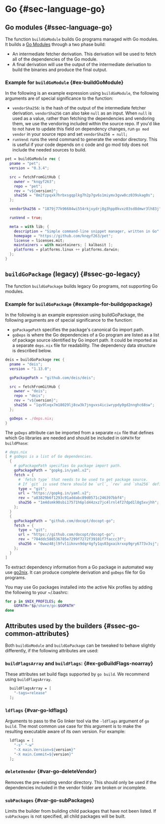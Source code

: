 # Go {#sec-language-go}

## Go modules {#ssec-language-go}

The function `buildGoModule` builds Go programs managed with Go modules. It builds a [Go Modules](https://github.com/golang/go/wiki/Modules) through a two phase build:

- An intermediate fetcher derivation. This derivation will be used to fetch all of the dependencies of the Go module.
- A final derivation will use the output of the intermediate derivation to build the binaries and produce the final output.

### Example for `buildGoModule` {#ex-buildGoModule}

In the following is an example expression using `buildGoModule`, the following arguments are of special significance to the function:

- `vendorSha256`: is the hash of the output of the intermediate fetcher derivation. `vendorSha256` can also take `null` as an input. When `null` is used as a value, rather than fetching the dependencies and vendoring them, we use the vendoring included within the source repo. If you'd like to not have to update this field on dependency changes, run `go mod vendor` in your source repo and set `vendorSha256 = null;`
- `runVend`: runs the vend command to generate the vendor directory. This is useful if your code depends on c code and go mod tidy does not include the needed sources to build.

```nix
pet = buildGoModule rec {
  pname = "pet";
  version = "0.3.4";

  src = fetchFromGitHub {
    owner = "knqyf263";
    repo = "pet";
    rev = "v${version}";
    sha256 = "0m2fzpqxk7hrbxsgqplkg7h2p7gv6s1miymv3gvw0cz039skag0s";
  };

  vendorSha256 = "1879j77k96684wi554rkjxydrj8g3hpp0kvxz03sd8dmwr3lh83j";

  runVend = true;

  meta = with lib; {
    description = "Simple command-line snippet manager, written in Go";
    homepage = "https://github.com/knqyf263/pet";
    license = licenses.mit;
    maintainers = with maintainers; [ kalbasit ];
    platforms = platforms.linux ++ platforms.darwin;
  };
}
```

## `buildGoPackage` (legacy) {#ssec-go-legacy}

The function `buildGoPackage` builds legacy Go programs, not supporting Go modules.

### Example for `buildGoPackage` {#example-for-buildgopackage}

In the following is an example expression using buildGoPackage, the following arguments are of special significance to the function:

- `goPackagePath` specifies the package's canonical Go import path.
- `goDeps` is where the Go dependencies of a Go program are listed as a list of package source identified by Go import path. It could be imported as a separate `deps.nix` file for readability. The dependency data structure is described below.

```nix
deis = buildGoPackage rec {
  pname = "deis";
  version = "1.13.0";

  goPackagePath = "github.com/deis/deis";

  src = fetchFromGitHub {
    owner = "deis";
    repo = "deis";
    rev = "v${version}";
    sha256 = "1qv9lxqx7m18029lj8cw3k7jngvxs4iciwrypdy0gd2nnghc68sw";
  };

  goDeps = ./deps.nix;
}
```

The `goDeps` attribute can be imported from a separate `nix` file that defines which Go libraries are needed and should be included in `GOPATH` for `buildPhase`:

```nix
# deps.nix
[ # goDeps is a list of Go dependencies.
  {
    # goPackagePath specifies Go package import path.
    goPackagePath = "gopkg.in/yaml.v2";
    fetch = {
      # `fetch type` that needs to be used to get package source.
      # If `git` is used there should be `url`, `rev` and `sha256` defined next to it.
      type = "git";
      url = "https://gopkg.in/yaml.v2";
      rev = "a83829b6f1293c91addabc89d0571c246397bbf4";
      sha256 = "1m4dsmk90sbi17571h6pld44zxz7jc4lrnl4f27dpd1l8g5xvjhh";
    };
  }
  {
    goPackagePath = "github.com/docopt/docopt-go";
    fetch = {
      type = "git";
      url = "https://github.com/docopt/docopt-go";
      rev = "784ddc588536785e7299f7272f39101f7faccc3f";
      sha256 = "0wwz48jl9fvl1iknvn9dqr4gfy1qs03gxaikrxxp9gry6773v3sj";
    };
  }
]
```

To extract dependency information from a Go package in automated way use [go2nix](https://github.com/kamilchm/go2nix). It can produce complete derivation and `goDeps` file for Go programs.

You may use Go packages installed into the active Nix profiles by adding the following to your ~/.bashrc:

```bash
for p in $NIX_PROFILES; do
    GOPATH="$p/share/go:$GOPATH"
done
```

## Attributes used by the builders {#ssec-go-common-attributes}

Both `buildGoModule` and `buildGoPackage` can be tweaked to behave slightly differently, if the following attributes are used:

### `buildFlagsArray` and `buildFlags`: {#ex-goBuildFlags-noarray}

These attributes set build flags supported by `go build`. We recommend using `buildFlagsArray`.

```nix
  buildFlagsArray = [
    "-tags=release"
  ];
```

### `ldflags` {#var-go-ldflags}

Arguments to pass to the Go linker tool via the `-ldflags` argument of `go build`. The most common use case for this argument is to make the resulting executable aware of its own version. For example:

```nix
  ldflags = [
    "-s" "-w"
    "-X main.Version=${version}"
    "-X main.Commit=${version}"
  ];
```

### `deleteVendor` {#var-go-deleteVendor}

Removes the pre-existing vendor directory. This should only be used if the dependencies included in the vendor folder are broken or incomplete.

### `subPackages` {#var-go-subPackages}

Limits the builder from building child packages that have not been listed. If `subPackages` is not specified, all child packages will be built.
